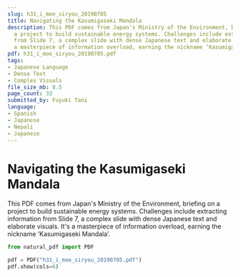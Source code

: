 ```yaml
---
slug: h31_i_moe_siryou_20190705
title: Navigating the Kasumigaseki Mandala
description: This PDF comes from Japan's Ministry of the Environment, briefing on
  a project to build sustainable energy systems. Challenges include extracting information
  from Slide 7, a complex slide with dense Japanese text and elaborate visuals. It's
  a masterpiece of information overload, earning the nickname ‘Kasumigaseki Mandala’.
pdf: h31_i_moe_siryou_20190705.pdf
tags:
- Japanese Language
- Dense Text
- Complex Visuals
file_size_mb: 8.5
page_count: 33
submitted_by: Fuyuki Tani
language:
- Spanish
- Japanese
- Nepali
- Japanese
---
```

# Navigating the Kasumigaseki Mandala

This PDF comes from Japan's Ministry of the Environment, briefing on a project to build sustainable energy systems. Challenges include extracting information from Slide 7, a complex slide with dense Japanese text and elaborate visuals. It's a masterpiece of information overload, earning the nickname ‘Kasumigaseki Mandala’.

```python
from natural_pdf import PDF

pdf = PDF("h31_i_moe_siryou_20190705.pdf")
pdf.show(cols=6)
```